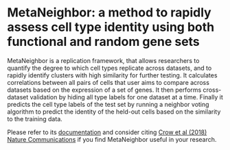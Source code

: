 MetaNeighbor: a method to rapidly assess cell type identity using both functional and random gene sets
================
MetaNeighbor is a replication framework, that allows researchers to quantify the degree to which cell types replicate across datasets, and to rapidly identify clusters with high similarity for further testing. It calculates correlations between all pairs of cells that user aims to compare across datasets based on the expression of a set of genes. It then performs cross-dataset validation by hiding all type labels for one dataset at a time. Finally it predicts the cell type labels of the test set by running a neighbor voting algorithm to predict the identity of the held-out cells based on the similarity to the training data.

Please refer to its [documentation](./Documentation.md) and consider citing [Crow et al (2018) Nature Communications](https://www.nature.com/articles/s41467-018-03282-0) if you find MetaNeighbor useful in your research.
